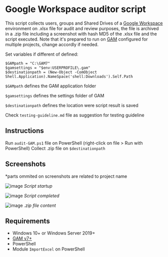 # Google Workspace auditor script

This script collects users, groups and Shared Drives of a [Google Workspace](https://workspace.google.com/) environment on .xlsx file for audit and review purposes, the file is archived in a .zip file including a screenshot with hash MD5 of the .xlsx file and the script executed. Note that it's prepared to run on [GAM](https://github.com/GAM-team/GAM/) configured for multiple projects, change accordly if needed.

Set variables if different of defined:
```
$GAMpath = "C:\GAM7"
$gamsettings = "$env:USERPROFILE\.gam"
$destinationpath = (New-Object -ComObject Shell.Application).NameSpace('shell:Downloads').Self.Path
```

`$GAMpath` defines the GAM application folder

`$gamsettings` defines the settings folder of GAM

`$destinationpath` defines the location were script result is saved

Check `testing-guideline.md` file as suggestion for testing guideline

## Instructions

Run `audit-GAM.ps1` file on PowerShell (right-click on file > Run with PowerShell)
Collect .zip file on `$destinationpath`

## Screenshots
*parts ommited on screenshots are related to project name

![image](https://github.com/user-attachments/assets/90b07e8e-5f68-4533-9439-24c9a58835fc)
*Script startup*

![image](https://github.com/user-attachments/assets/ca49633a-6822-46f0-9374-4358959fbc14)
*Script completed*

![image](https://github.com/user-attachments/assets/79e7962e-3947-4c82-994d-05ede931732f)
*.zip file content*

## Requirements

* Windows 10+ or Windows Server 2019+
* [GAM v7+](https://github.com/GAM-team/GAM/)
* PowerShell
* Module `ImportExcel` on PowerShell
